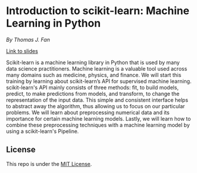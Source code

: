 # Introduction to scikit-learn: Machine Learning in Python

*By Thomas J. Fan*

[Link to slides](https://thomasjpfan.github.io/ml-workshop-intro/)

Scikit-learn is a machine learning library in Python that is used by many data science practitioners. Machine learning is a valuable tool used across many domains such as medicine, physics, and finance. We will start this training by learning about scikit-learn’s API for supervised machine learning. scikit-learn's API mainly consists of three methods: fit, to build models, predict, to make predictions from models, and transform, to change the representation of the input data. This simple and consistent interface helps to abstract away the algorithm, thus allowing us to focus on our particular problems. We will learn about preprocessing numerical data and its importance for certain machine learning models. Lastly, we will learn how to combine these preprocessing techniques with a machine learning model by using a scikit-learn's Pipeline.

## License

This repo is under the [MIT License](LICENSE).
